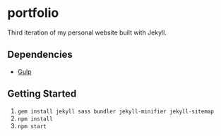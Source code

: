 # portfolio

Third iteration of my personal website built with Jekyll.

## Dependencies

- [Gulp](https://gulpjs.com/)

## Getting Started

1.  `gem install jekyll sass bundler jekyll-minifier jekyll-sitemap`
2.  `npm install`
3.  `npm start`
